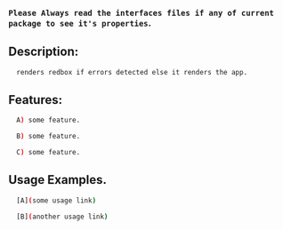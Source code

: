 ### `Please Always read the interfaces files if any of current package to see it's properties`.

## Description:

```sh
  renders redbox if errors detected else it renders the app.
```

## Features:

```sh
  A) some feature.

  B) some feature.

  C) some feature.
```

## Usage Examples.

```sh
  [A](some usage link)

  [B](another usage link)
```
